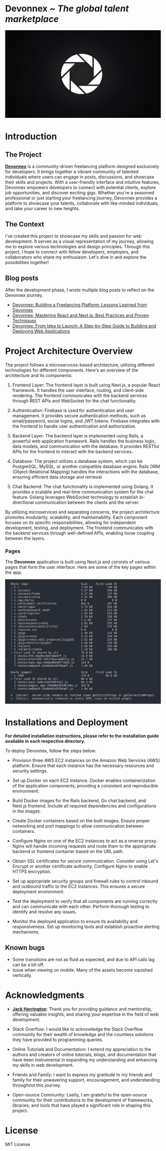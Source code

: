 # Devonnex ~ _The global talent marketplace_

![logo](./devonnex/public/wall.jpg)

# Introduction

## The Project

[**Devonnex**](https://devonnex.tech/) is a community-driven freelancing platform designed exclusively for developers. It brings together a vibrant community of talented individuals where users can engage in posts, discussions, and showcase their skills and projects. With a user-friendly interface and intuitive features, Devonnex empowers developers to connect with potential clients, explore job opportunities, and discover exciting gigs. Whether you're a seasoned professional or just starting your freelancing journey, Devonnex provides a platform to showcase your talents, collaborate with like-minded individuals, and take your career to new heights.

## The Context

I've created this project to showcase my skills and passion for web development. It serves as a visual representation of my journey, allowing me to explore various technologies and design principles. Through this project, I hope to connect with fellow developers, employers, and collaborators who share my enthusiasm. Let's dive in and explore the possibilities together!

## Blog posts

After the development phase, I wrote multiple blog posts to reflect on the Devonnex journey.

- [Devonnex: Building a Freelancing Platform: Lessons Learned from Devonnex]()
- [Devonnex: Mastering React and Next.js: Best Practices and Proven Techniques]()
- [Devonnex: From Idea to Launch: A Step-by-Step Guide to Building and Deploying Web Applications]()

# Project Architecture Overview

The project follows a microservices-based architecture, utilizing different technologies for different components. Here's an overview of the architecture and its components:

1. Frontend Layer:
   The frontend layer is built using Next.js, a popular React framework. It handles the user interface, routing, and client-side rendering. The frontend communicates with the backend services through REST APIs and WebSocket for the chat functionality.

2. Authentication:
   Firebase is used for authentication and user management. It provides secure authentication methods, such as email/password, social logins, and JWT tokens. Firebase integrates with the frontend to handle user authentication and authorization.

3. Backend Layer:
   The backend layer is implemented using Rails, a powerful web application framework. Rails handles the business logic, data models, and communication with the database. It provides RESTful APIs for the frontend to interact with the backend services.

4. Database:
   The project utilizes a database system, which can be PostgreSQL, MySQL, or another compatible database engine. Rails ORM (Object-Relational Mapping) handles the interactions with the database, ensuring efficient data storage and retrieval.

5. Chat Backend:
   The chat functionality is implemented using Golang. It provides a scalable and real-time communication system for the chat feature. Golang leverages WebSocket technology to establish bi-directional communication between the clients and the server.

By utilizing microservices and separating concerns, the project architecture promotes modularity, scalability, and maintainability. Each component focuses on its specific responsibilities, allowing for independent development, testing, and deployment. The frontend communicates with the backend services through well-defined APIs, enabling loose coupling between the layers.

### Pages

The **Devonnex** application is built using Next.js and consists of various pages that form the user interface. Here are some of the key pages within the app:

![logo](./devonnex/public/fileStructure.png)

# Installations and Deployment

**For detailed installation instructions, please refer to the installation guide available in each respective directory.**

To deploy Devonnex, follow the steps below:

- Provision three AWS EC2 instances on the Amazon Web Services (AWS) platform. Ensure that each instance has the necessary resources and security settings.

- Set up Docker on each EC2 instance. Docker enables containerization of the application components, providing a consistent and reproducible environment.

- Build Docker images for the Rails backend, Go chat backend, and Next.js frontend. Include all required dependencies and configurations in the images.

- Create Docker containers based on the built images. Ensure proper networking and port mappings to allow communication between containers.

- Configure Nginx on one of the EC2 instances to act as a reverse proxy. Nginx will handle incoming requests and route them to the appropriate backend or frontend container based on the URL path.

- Obtain SSL certificates for secure communication. Consider using Let's Encrypt or another certificate authority. Configure Nginx to enable HTTPS encryption.

- Set up appropriate security groups and firewall rules to control inbound and outbound traffic to the EC2 instances. This ensures a secure deployment environment.

- Test the deployment to verify that all components are running correctly and can communicate with each other. Perform thorough testing to identify and resolve any issues.

- Monitor the deployed application to ensure its availability and responsiveness. Set up monitoring tools and establish proactive alerting mechanisms.

## Known bugs

- Some transitions are not as fluid as expected, and due to API calls lag can be a bit off.
- Issue when viewing on mobile. Many of the assets become squished vertically.

# Acknowledgments

- [**Jack Herrington**](https://github.com/jherr): Thank you for providing guidance and mentorship, offering valuable insights, and sharing your expertise in the field of web development.

- Stack Overflow: I would like to acknowledge the Stack Overflow community for their wealth of knowledge and the countless solutions they have provided to programming queries.

- Online Tutorials and Documentation: I extend my appreciation to the authors and creators of online tutorials, blogs, and documentation that have been instrumental in expanding my understanding and enhancing my skills in web development.

- Friends and Family: I want to express my gratitude to my friends and family for their unwavering support, encouragement, and understanding throughout this journey.

- Open-source Community: Lastly, I am grateful to the open-source community for their contributions to the development of frameworks, libraries, and tools that have played a significant role in shaping this project.

# License

MIT License
